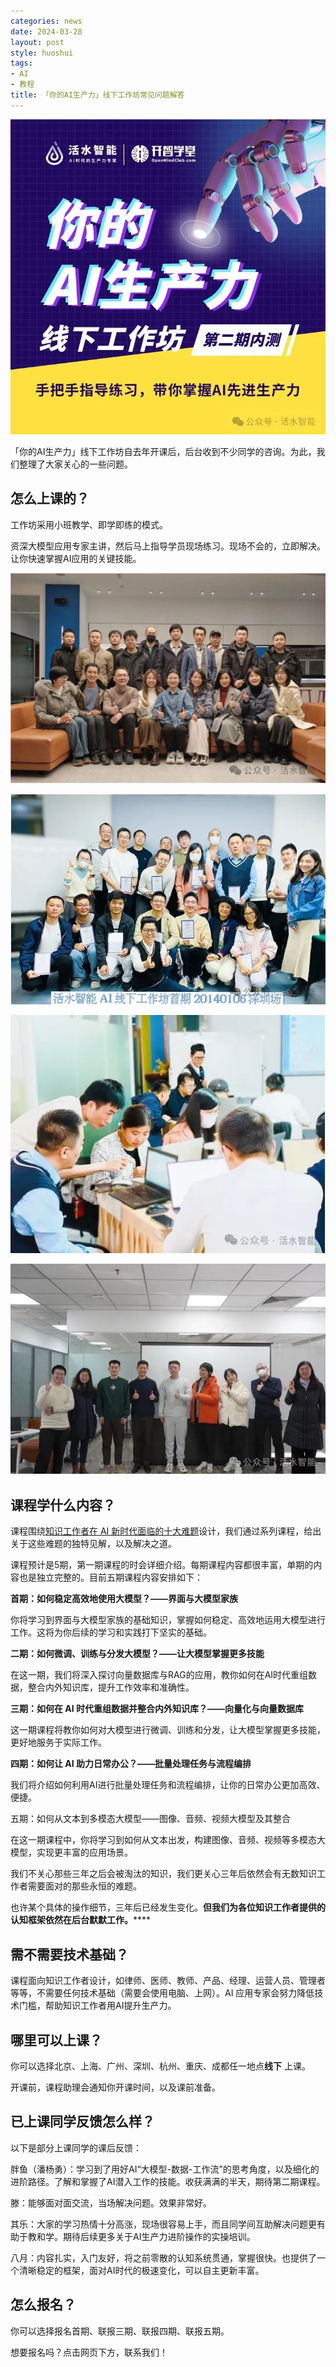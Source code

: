 ```yaml
---
categories: news
date: 2024-03-28
layout: post
style: huoshui
tags:
- AI
- 教程
title: 「你的AI生产力」线下工作坊常见问题解答
---
```


![](/assets/images/edfd9e9902124ae0912db76cd39dfff8.jpg)

「你的AI生产力」线下工作坊自去年开课后，后台收到不少同学的咨询。为此，我们整理了大家关心的一些问题。

## 怎么上课的？

工作坊采用小班教学、即学即练的模式。

资深大模型应用专家主讲，然后马上指导学员现场练习。现场不会的，立即解决。让你快速掌握AI应用的关键技能。

![](/assets/images/47596ac79c614d8094ea87aac769bb38.jpg)

![](/assets/images/efdca2d7b14641f88b7c0c09f5b29e90.jpg)

![](/assets/images/9b97a01be20e4a2c88ec91c800e78b05.jpg)

![](/assets/images/ce850f91e6ee454d90eca70e3f6833bc.jpg)

## 课程学什么内容？

课程围绕[知识工作者在 AI
新时代面临的十大难题](https://mp.weixin.qq.com/s?__biz=MzA3MzM0MjUyMQ==&mid=2652153777&idx=1&sn=07e16a213838396bf7e73173339f50fb&scene=21#wechat_redirect)设计，我们通过系列课程，给出关于这些难题的独特见解，以及解决之道。

课程预计是5期，第一期课程的时会详细介绍。每期课程内容都很丰富，单期的内容也是独立完整的。目前五期课程内容安排如下：

**首期：如何稳定高效地使用大模型？——界面与大模型家族**

你将学习到界面与大模型家族的基础知识，掌握如何稳定、高效地运用大模型进行工作。这将为你后续的学习和实践打下坚实的基础。

**二期：如何微调、训练与分发大模型？——让大模型掌握更多技能**

在这一期，我们将深入探讨向量数据库与RAG的应用，教你如何在AI时代重组数据，整合内外知识库，提升工作效率和准确性。

**三期：如何在 AI 时代重组数据并整合内外知识库？——向量化与向量数据库**

这一期课程将教你如何对大模型进行微调、训练和分发，让大模型掌握更多技能，更好地服务于实际工作。

**四期：如何让 AI 助力日常办公？——批量处理任务与流程编排**

我们将介绍如何利用AI进行批量处理任务和流程编排，让你的日常办公更加高效、便捷。

五期：如何从文本到多模态大模型——图像、音频、视频大模型及其整合

在这一期课程中，你将学习到如何从文本出发，构建图像、音频、视频等多模态大模型，实现更丰富的应用场景。

我们不关心那些三年之后会被淘汰的知识，我们更关心三年后依然会有无数知识工作者需要面对的那些永恒的难题。

也许某个具体的操作细节，三年后已经发生变化。**但我们为各位知识工作者提供的认知框架依然在后台默默工作。******

## 需不需要技术基础？

课程面向知识工作者设计，如律师、医师、教师、产品、经理、运营人员、管理者等等，不需要任何技术基础（需要会使用电脑、上网）。AI
应用专家会努力降低技术门槛，帮助知识工作者用AI提升生产力。

## 哪里可以上课？

你可以选择北京、上海、广州、深圳、杭州、重庆、成都任一地点**线下** 上课。

开课前，课程助理会通知你开课时间，以及课前准备。

## 已上课同学反馈怎么样？

以下是部分上课同学的课后反馈：

胖鱼（潘杨勇）：学习到了用好AI“大模型-数据-工作流”的思考角度，以及细化的进阶路径。了解和掌握了AI潜入工作的技能。收获满满的半天，期待第二期课程。

滕：能够面对面交流，当场解决问题。效果非常好。

其乐：大家的学习热情十分高涨，现场很容易上手，而且同学间互助解决问题更有助于教和学。期待后续更多关于AI生产力进阶操作的实操培训。

八月：内容扎实，入门友好，将之前零散的认知系统贯通，掌握很快。也提供了一个清晰稳定的框架，面对AI时代的极速变化，可以自主更新丰富。

## 怎么报名？

你可以选择报名首期、联报三期、联报四期、联报五期。

想要报名吗？点击网页下方，联系我们！